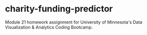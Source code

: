 # charity-funding-predictor
Module 21 homework assignment for University of Minnesota's Data Visualization &amp; Analytics Coding Bootcamp.
